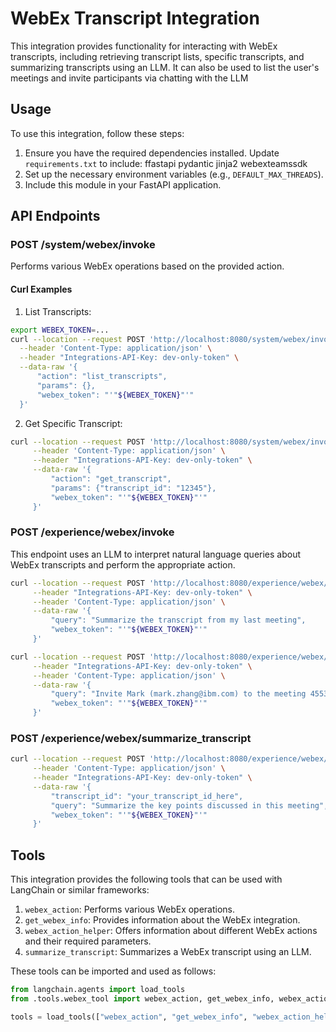 # WebEx Transcript Integration

This integration provides functionality for interacting with WebEx transcripts, including retrieving transcript lists, specific transcripts, and summarizing transcripts using an LLM. It can also be used to list the user's meetings and invite participants via chatting with the LLM

## Usage

To use this integration, follow these steps:

1. Ensure you have the required dependencies installed. Update `requirements.txt` to include:
ffastapi
pydantic
jinja2
webexteamssdk
2. Set up the necessary environment variables (e.g., `DEFAULT_MAX_THREADS`).
3. Include this module in your FastAPI application.

## API Endpoints

### POST /system/webex/invoke

Performs various WebEx operations based on the provided action.

#### Curl Examples

1. List Transcripts:

```bash
export WEBEX_TOKEN=...
curl --location --request POST 'http://localhost:8080/system/webex/invoke' \
  --header 'Content-Type: application/json' \
  --header "Integrations-API-Key: dev-only-token" \
  --data-raw '{
      "action": "list_transcripts",
      "params": {},
      "webex_token": "'"${WEBEX_TOKEN}"'"
  }'
```

2. Get Specific Transcript:

```bash
curl --location --request POST 'http://localhost:8080/system/webex/invoke' \
     --header 'Content-Type: application/json' \
     --header "Integrations-API-Key: dev-only-token" \
     --data-raw '{
         "action": "get_transcript",
         "params": {"transcript_id": "12345"},
         "webex_token": "'"${WEBEX_TOKEN}"'"
     }'
```

### POST /experience/webex/invoke

This endpoint uses an LLM to interpret natural language queries about WebEx transcripts and perform the appropriate action.

```bash
curl --location --request POST 'http://localhost:8080/experience/webex/invoke' \
     --header "Integrations-API-Key: dev-only-token" \
     --header 'Content-Type: application/json' \
     --data-raw '{
         "query": "Summarize the transcript from my last meeting",
         "webex_token": "'"${WEBEX_TOKEN}"'"
     }'
```

```bash
curl --location --request POST 'http://localhost:8080/experience/webex/invoke' \
     --header "Integrations-API-Key: dev-only-token" \
     --header 'Content-Type: application/json' \
     --data-raw '{
         "query": "Invite Mark (mark.zhang@ibm.com) to the meeting 4553453fs5.",
         "webex_token": "'"${WEBEX_TOKEN}"'"
     }'
```


### POST /experience/webex/summarize_transcript

```bash
curl --location --request POST 'http://localhost:8080/experience/webex/summarize_transcript' \
     --header 'Content-Type: application/json' \
     --header "Integrations-API-Key: dev-only-token" \
     --data-raw '{
         "transcript_id": "your_transcript_id_here",
         "query": "Summarize the key points discussed in this meeting",
         "webex_token": "'"${WEBEX_TOKEN}"'"
     }'
```

## Tools

This integration provides the following tools that can be used with LangChain or similar frameworks:

1. `webex_action`: Performs various WebEx operations.
2. `get_webex_info`: Provides information about the WebEx integration.
3. `webex_action_helper`: Offers information about different WebEx actions and their required parameters.
4. `summarize_transcript`: Summarizes a WebEx transcript using an LLM.

These tools can be imported and used as follows:

```python
from langchain.agents import load_tools
from .tools.webex_tool import webex_action, get_webex_info, webex_action_helper, summarize_transcript

tools = load_tools(["webex_action", "get_webex_info", "webex_action_helper", "summarize_transcript"])
```
